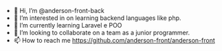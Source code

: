 - 👋 Hi, I’m @anderson-front-back
- 👀 I’m interested in on learning backend languages ​​like php.
- 🌱 I’m currently learning Laravel e POO
- 💞️ I’m looking to collaborate on  a team as a junior programmer.
- 📫 How to reach me https://github.com/anderson-front/anderson-front

<!---
anderson-front/anderson-front is a ✨ special ✨ repository because its `README.md` (this file) appears on your GitHub profile.
You can click the Preview link to take a look at your changes.
--->
